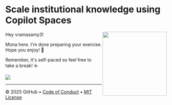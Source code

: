# Scale institutional knowledge using Copilot Spaces

<img src="https://octodex.github.com/images/Professortocat_v2.png" align="right" height="200px" />

Hey vramasamy3!

Mona here. I'm done preparing your exercise. Hope you enjoy! 💚

Remember, it's self-paced so feel free to take a break! ☕️

[![](https://img.shields.io/badge/Go%20to%20Exercise-%E2%86%92-1f883d?style=for-the-badge&logo=github&labelColor=197935)](https://github.com/vramasamy3/skills-scale-institutional-knowledge-using-copilot-spaces/issues/1)

---

&copy; 2025 GitHub &bull; [Code of Conduct](https://www.contributor-covenant.org/version/2/1/code_of_conduct/code_of_conduct.md) &bull; [MIT License](https://gh.io/mit)

